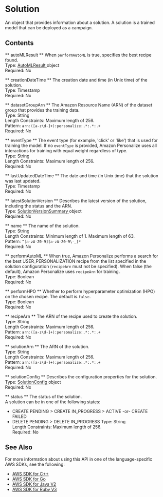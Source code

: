 # Solution<a name="API_Solution"></a>

An object that provides information about a solution\. A solution is a trained model that can be deployed as a campaign\.

## Contents<a name="API_Solution_Contents"></a>

 ** autoMLResult **   <a name="personalize-Type-Solution-autoMLResult"></a>
When `performAutoML` is true, specifies the best recipe found\.  
Type: [ AutoMLResult ](API_AutoMLResult.md) object  
Required: No

 ** creationDateTime **   <a name="personalize-Type-Solution-creationDateTime"></a>
The creation date and time \(in Unix time\) of the solution\.  
Type: Timestamp  
Required: No

 ** datasetGroupArn **   <a name="personalize-Type-Solution-datasetGroupArn"></a>
The Amazon Resource Name \(ARN\) of the dataset group that provides the training data\.  
Type: String  
Length Constraints: Maximum length of 256\.  
Pattern: `arn:([a-z\d-]+):personalize:.*:.*:.+`   
Required: No

 ** eventType **   <a name="personalize-Type-Solution-eventType"></a>
The event type \(for example, 'click' or 'like'\) that is used for training the model\. If no `eventType` is provided, Amazon Personalize uses all interactions for training with equal weight regardless of type\.  
Type: String  
Length Constraints: Maximum length of 256\.  
Required: No

 ** lastUpdatedDateTime **   <a name="personalize-Type-Solution-lastUpdatedDateTime"></a>
The date and time \(in Unix time\) that the solution was last updated\.  
Type: Timestamp  
Required: No

 ** latestSolutionVersion **   <a name="personalize-Type-Solution-latestSolutionVersion"></a>
Describes the latest version of the solution, including the status and the ARN\.  
Type: [ SolutionVersionSummary ](API_SolutionVersionSummary.md) object  
Required: No

 ** name **   <a name="personalize-Type-Solution-name"></a>
The name of the solution\.  
Type: String  
Length Constraints: Minimum length of 1\. Maximum length of 63\.  
Pattern: `^[a-zA-Z0-9][a-zA-Z0-9\-_]*`   
Required: No

 ** performAutoML **   <a name="personalize-Type-Solution-performAutoML"></a>
When true, Amazon Personalize performs a search for the best USER\_PERSONALIZATION recipe from the list specified in the solution configuration \(`recipeArn` must not be specified\)\. When false \(the default\), Amazon Personalize uses `recipeArn` for training\.  
Type: Boolean  
Required: No

 ** performHPO **   <a name="personalize-Type-Solution-performHPO"></a>
Whether to perform hyperparameter optimization \(HPO\) on the chosen recipe\. The default is `false`\.  
Type: Boolean  
Required: No

 ** recipeArn **   <a name="personalize-Type-Solution-recipeArn"></a>
The ARN of the recipe used to create the solution\.  
Type: String  
Length Constraints: Maximum length of 256\.  
Pattern: `arn:([a-z\d-]+):personalize:.*:.*:.+`   
Required: No

 ** solutionArn **   <a name="personalize-Type-Solution-solutionArn"></a>
The ARN of the solution\.  
Type: String  
Length Constraints: Maximum length of 256\.  
Pattern: `arn:([a-z\d-]+):personalize:.*:.*:.+`   
Required: No

 ** solutionConfig **   <a name="personalize-Type-Solution-solutionConfig"></a>
Describes the configuration properties for the solution\.  
Type: [ SolutionConfig ](API_SolutionConfig.md) object  
Required: No

 ** status **   <a name="personalize-Type-Solution-status"></a>
The status of the solution\.  
A solution can be in one of the following states:  
+ CREATE PENDING > CREATE IN\_PROGRESS > ACTIVE \-or\- CREATE FAILED
+ DELETE PENDING > DELETE IN\_PROGRESS
Type: String  
Length Constraints: Maximum length of 256\.  
Required: No

## See Also<a name="API_Solution_SeeAlso"></a>

For more information about using this API in one of the language\-specific AWS SDKs, see the following:
+  [ AWS SDK for C\+\+](https://docs.aws.amazon.com/goto/SdkForCpp/personalize-2018-05-22/Solution) 
+  [ AWS SDK for Go](https://docs.aws.amazon.com/goto/SdkForGoV1/personalize-2018-05-22/Solution) 
+  [ AWS SDK for Java V2](https://docs.aws.amazon.com/goto/SdkForJavaV2/personalize-2018-05-22/Solution) 
+  [ AWS SDK for Ruby V3](https://docs.aws.amazon.com/goto/SdkForRubyV3/personalize-2018-05-22/Solution) 